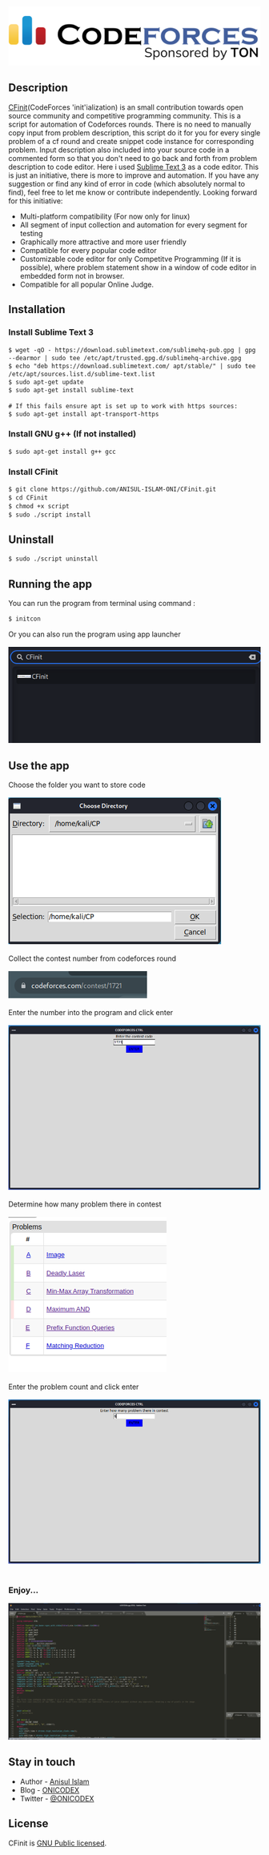 
<p align="center">
  <a href="https://codeforces.com/" target="blank"><img src="codeforces.png" alt="Codeforces Logo" /></a>
</p>


## Description

[CFinit](https://github.com/ANISUL-ISLAM-ONI/CFinit)(CodeForces 'init'ialization) is an small contribution towards open source community and competitive programming community. This is a script for automation of Codeforces rounds. There is no need to manually copy input from problem description, this script do it for you for every single problem of a cf round and create snippet code instance for corresponding problem. Input description also included into your source code in a commented form so that you don't need to go back and forth from problem description to code editor. Here i used [Sublime Text 3](https://www.sublimetext.com/3) as a code editor. This is just an initiative, there is more to improve and automation. If you have any suggestion or find any kind of error in code (which absolutely normal to find), feel free to let me know or contribute independently. Looking forward for this initiative:
- Multi-platform compatibility (For now only for linux)
- All segment of input collection and automation for every segment for testing
- Graphically more attractive and more user friendly
- Compatible for every popular code editor
- Customizable code editor for only Competitve Programming (If it is possible), where problem statement show in a window of code editor in embedded form not in browser.
- Compatible for all popular Online Judge.

## Installation
### Install Sublime Text 3
```
$ wget -qO - https://download.sublimetext.com/sublimehq-pub.gpg | gpg --dearmor | sudo tee /etc/apt/trusted.gpg.d/sublimehq-archive.gpg
$ echo "deb https://download.sublimetext.com/ apt/stable/" | sudo tee /etc/apt/sources.list.d/sublime-text.list
$ sudo apt-get update
$ sudo apt-get install sublime-text

# If this fails ensure apt is set up to work with https sources:
$ sudo apt-get install apt-transport-https
```
### Install GNU g++ (If not installed)
```
$ sudo apt-get install g++ gcc
```

### Install CFinit
```bash
$ git clone https://github.com/ANISUL-ISLAM-ONI/CFinit.git
$ cd CFinit
$ chmod +x script
$ sudo ./script install
```

## Uninstall

```bash
$ sudo ./script uninstall
```

## Running the app
You can run the program from terminal using command :
```bash
$ initcon
```
Or you can also run the program using app launcher<br><br>
![launcher](launcher.png)

## Use the app
Choose the folder you want to store code<br><br>
![selectfolder](selectfolder.png)<br><br>
Collect the contest number from codeforces round<br><br>
![contestcode](contestcode.png)<br><br>
Enter the number into the program and click enter<br><br>
![contestnumber](contestnumber.png)<br><br>
Determine how many problem there in contest<br><br>
![problems](problems.png)<br><br>
Enter the problem count and click enter<br><br>
![problemsenter](problementer.png)<br><br>
### Enjoy...
![final](final.png)

## Stay in touch

- Author - [Anisul Islam](https://github.com/ANISUL-ISLAM-ONI)
- Blog - [ONICODEX](https://onicodex.blogspot.com/)
- Twitter - [@ONICODEX](https://twitter.com/ONICODEX)

## License

CFinit is [GNU Public licensed](LICENSE).
